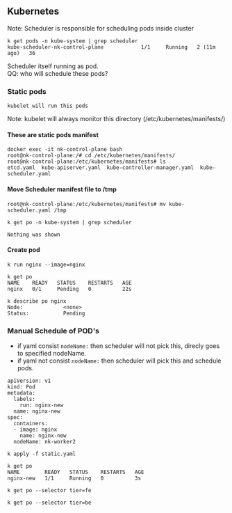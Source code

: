 ## Kubernetes

Note: Scheduler is responsible for scheduling pods inside cluster
```
k get pods -n kube-system | grep scheduler
kube-scheduler-nk-control-plane            1/1     Running   2 (11m ago)   36
```
Scheduler itself running as pod.\
QQ: who will schedule these pods?
### Static pods
```
kubelet will run this pods
```
Note: kubelet will always monitor this directory (/etc/kubernetes/manifests/)
#### These are static pods manifest 
```
docker exec -it nk-control-plane bash
root@nk-control-plane:/# cd /etc/kubernetes/manifests/
root@nk-control-plane:/etc/kubernetes/manifests# ls
etcd.yaml  kube-apiserver.yaml  kube-controller-manager.yaml  kube-scheduler.yaml
```
#### Move Scheduler manifest file to /tmp
```
root@nk-control-plane:/etc/kubernetes/manifests# mv kube-scheduler.yaml /tmp
```
```
k get po -n kube-system | grep scheduler

Nothing was shown
```
#### Create pod
```
k run nginx --image=nginx

k get po
NAME    READY   STATUS    RESTARTS   AGE
nginx   0/1     Pending   0          22s

k describe po nginx
Node:             <none>
Status:           Pending
```
### Manual Schedule of POD's
- if yaml consist `nodeName:` then scheduler will not pick this, direcly goes to specified nodeName.
- if yaml not consist `nodeName:` then scheduler will pick this and schedule pods.
```
apiVersion: v1
kind: Pod
metadata:
  labels:
    run: nginx-new
  name: nginx-new
spec:
  containers:
  - image: nginx
    name: nginx-new
  nodeName: nk-worker2
```
```
k apply -f static.yaml
```
```
k get po
NAME        READY   STATUS    RESTARTS   AGE
nginx-new   1/1     Running   0          3s
```
```
k get po --selector tier=fe

k get po --selector tier=be
```
